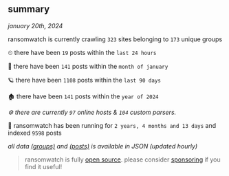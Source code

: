 
## summary
_january 20th, 2024_

ransomwatch is currently crawling `323` sites belonging to `173` unique groups

⏲ there have been `19` posts within the `last 24 hours`

🦈 there have been `141` posts within the `month of january`

🪐 there have been `1108` posts within the `last 90 days`

🏚 there have been `141` posts within the `year of 2024`

_⚙️ there are currently `97` online hosts & `104` custom parsers._

🦕 ransomwatch has been running for `2 years, 4 months and 13 days` and indexed `9598` posts

_all data  [(groups)](http://ransomwhat.telemetry.ltd/groups) and [(posts)](http://ransomwhat.telemetry.ltd/posts) is available in JSON (updated hourly)_

> ransomwatch is fully [open source](https://github.com/joshhighet/ransomwatch#ransomwatch--). please consider [sponsoring](https://github.com/sponsors/joshhighet) if you find it useful!
